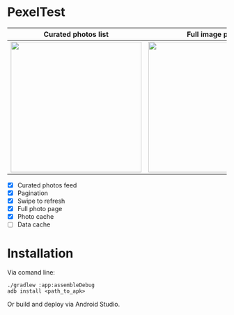 # PexelTest
| Curated photos list | Full image page |
| ----------- | ----------- |
| [<img src="https://github.com/KonstantinBerkow/PexelTest/assets/8669019/81a6730b-f7fd-4544-8cf9-dc07706b1ca4" width="300"/>](image.png) | [<img src="https://github.com/KonstantinBerkow/PexelTest/assets/8669019/8b8a80d5-e83c-4bf6-bbdd-8a24e1926504" width="300"/>](image.png) |


- [x] Curated photos feed
- [x] Pagination
- [x] Swipe to refresh
- [x] Full photo page
- [x] Photo cache
- [ ] Data cache

# Installation
Via comand line:
```
./gradlew :app:assembleDebug
adb install <path_to_apk>
```
Or build and deploy via Android Studio.
